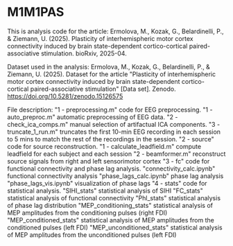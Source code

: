 # M1M1PAS
This is analysis code for the article: Ermolova, M., Kozak, G., Belardinelli, P., & Ziemann, U. (2025). Plasticity of interhemispheric motor cortex connectivity induced by brain state-dependent cortico-cortical paired-associative stimulation. bioRxiv, 2025-04.

Dataset used in the analysis: Ermolova, M., Kozak, G., Belardinelli, P., & Ziemann, U. (2025). Dataset for the article "Plasticity of interhemispheric motor cortex connectivity induced by brain state-dependent cortico-cortical paired-associative stimulation" [Data set]. Zenodo. https://doi.org/10.5281/zenodo.15126575

File description:
"1 - preprocessing.m" code for EEG preprocessing.
  "1 - auto_preproc.m" automatic preprocessing of EEG data.
  "2 - check_ica_comps.m" manual selection of artifactual ICA components.
  "3 - truncate_1_run.m" truncates the first 10-min EEG recording in each session to 5 mins to match the rest of the recordings in the session.
"2 - source" code for source reconstruction.
  "1 - calculate_leadfield.m" compute leadfield for each subject and each session
  "2 - beamformer.m" reconstruct source signals from right and left sensorimotor cortex
"3 - fc" code for functional connectivity and phase lag analysis.
  "connectivity_calc.ipynb" functional connectivity analysis
  "phase_lags_calc.ipynb" phase lag analysis
  "phase_lags_vis.ipynb" visualization of phase lags
"4 - stats" code for statistical analysis.
  "SIHI_stats" statistical analysis of SIHI
  "FC_stats" statistical analysis of functional connectivity
  "Phl_stats" statistical analysis of phase lag distribution
  "MEP_conditioning_stats" statistical analysis of MEP amplitudes from the conditioning pulses (right FDI)
  "MEP_conditioned_stats" statistical analysis of MEP amplitudes from the conditioned pulses (left FDI)
  "MEP_unconditioned_stats" statistical analysis of MEP amplitudes from the unconditioned pulses (left FDI)
